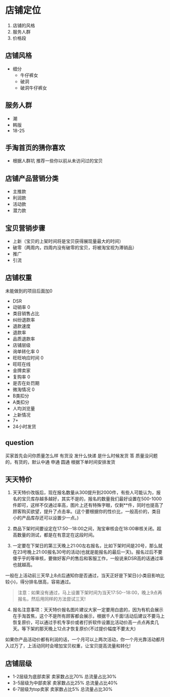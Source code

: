 # 店铺定位
1. 店铺的风格
2. 服务人群
3. 价格段

## 店铺风格
+ 细分
    + 牛仔裤女
    + 破洞 
    + 破洞牛仔裤女

## 服务人群
+ 潮
+ 韩版
+ 18-25

## 手淘首页的猜你喜欢
+ 根据人群坑 推荐一些你以前从未访问过的宝贝

## 店铺产品营销分类
+ 主推款
+ 利润款
+ 活动款
+ 潜力款

## 宝贝营销步骤
+ 上新（宝贝的上架时间将是宝贝获得展现量最大的时间）
+ 破零（两周内，四周内没有破零的宝贝，将被淘宝视为滞销品）
+ 推广
+ 引流

## 店铺权重
未能做到的项目后面加0
+ DSR
+ 动销率           0
+ 类目销售占比
+ 纠纷退款率
+ 退款速度
+ 退款率
+ 品质退款率
+ 店铺层级
+ 询单转化率        0
+ 旺旺响应时间      0
+ 旺旺在线
+ 金牌卖家
+ 复购率            0
+ 是否在处罚期
+ 微淘情况          0
+ B类扣分
+ A类扣分
+ 人均浏览量
+ 上新情况
+ 7+ 
+ 24小时发货

## question
买家首先会问你质量怎么样 
有货没 
发什么快递
是什么时候发货
答 质量没问题的，有货的，默认中通 申通 圆通 根据下单时间安排发货 

## 天天特价
1. 天天特价改版后，现在报名数量从300提升到2000件，有些人可能认为，报名的宝贝库存越多越好，其实不是的，报名的数量我们最好设置在500-1000件即可，这样不仅通过率高，图片上还有特殊字眼，仅剩**件，同时也提高了顾客购买欲望，提升了点击率。(这个要根据你的性价比，一般高价的，类目小的产品库存还可以设置少一点。)

2. 商品下架时间要设定在17:50--18:00之间，淘宝审核会在18:00审核关闭。超高数量的测试，都是在有意定在这段时间。

3. 一定要在下架日的第三天晚上21:00左右报名，比如下架时间是20号，那么就在23号晚上21:00报名30号的活动(也就是能报名的最后一天)。报名过后不要傻乎乎的等审核，要做好客户的售后和客服工作，一般说来DSR高的话通过率也就越高。


一般在上活动前三天早上8点后通知你是否通过，当天正好是下架日(小类目影响比较小)，得分排名很高，容易通过。

> 注意：如果没有通过，马上设置下架时间为当天17:50--18:00，晚上9点再报名，然后用同样的方法尝试三天!

4. 报名注意事项：天天特价报名图片建议大家一定要用白底的，因为有机会展示在手淘首焦，这个不是所有顾客都会展示，根据千人千面!活动后建议不要马上恢复原价，可以通过手机专享价或者打折软件设置比活动价高一点点再卖几天。等下架的那天晚上12点才恢复原价(不过提价幅度不要太大)

如果你产品活动价都有利润的话，一个月可以上两次活动，你一个月光靠活动都月入过万了，上活动同时会增加宝贝权重，让宝贝提高流量和转化!


## 店铺层级
+ 1-2层级为底部卖家    卖家数占比70%    总流量占比30%   
+ 3-5层级为中部卖家    卖家数占比25%    总流量占比40%   
+ 6-7层级为top卖家     卖家数占比5%     总流量占比30%   